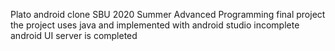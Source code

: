 Plato android clone
SBU 2020 Summer Advanced Programming final project
the project uses java and implemented with android studio
incomplete android UI
server is completed
